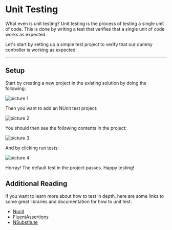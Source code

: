 # Unit Testing

What even is unit testing? Unit testing is the process of testing a single unit of code. This is done by writing a test that verifies that a single unit of code works as expected.

Let's start by setting up a simple test project to verify that our dummy controller is working as expected.

---

## Setup

Start by creating a new project in the existing solution by doing the following:

![picture 1](images/db72b61a9221d225b3237255bec025bcb9a98bcd51733b064d3bbdc89be7c4ff.png)  

Then you want to add an NUnit test project:

![picture 2](images/94d0d0f971320605843f4961be76a364b829daa1b27f21b3ecba7dd2ba3ffaf5.png)  


You should then see the following contents in the project:

![picture 3](images/fa4418d22075fd0581be925819a3dcce54f814f71c0bd6291131fdecb1fb3af5.png)  


And by clicking run tests:

![picture 4](images/261d1577b8760a3d3d405aa4d3db6ec34bd9c5405fac26eac74c01c3f672068d.png)  


Horray! The default test in the project passes. Happy testing!

## Additional Reading

If you want to learn more about how to test in depth, here are some links to some great libraries and documentation for how to unit test:

- [Nunit](https://www.nuget.org/packages/NUnit.Runners/)
- [FluentAssertions](https://fluentassertions.com/)
- [NSubstitute](https://nsubstitute.github.io/)
